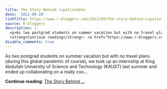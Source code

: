 ```yaml
---
title: The Story Behind rspatialdata
date: '2021-09-28'
linkTitle: https://www.r-bloggers.com/2021/09/the-story-behind-rspatialdata/
source: R-bloggers
description: |-
  <p>As two postgrad students on summer vacation but with no travel plans (during this global pandemic of course), we took up an internship at King Abdullah University of Science and Technology (KAUST) last summer and ended up collaborating on a really coo...</p>
  <strong>Continue reading</strong>: <a href="https://www.r-bloggers.com/2021/09/the-story-behind-rspatialdata/">The Story Behind ...
disable_comments: true
---
```

<p>As two postgrad students on summer vacation but with no travel plans (during this global pandemic of course), we took up an internship at King Abdullah University of Science and Technology (KAUST) last summer and ended up collaborating on a really coo...</p>
<strong>Continue reading</strong>: <a href="https://www.r-bloggers.com/2021/09/the-story-behind-rspatialdata/">The Story Behind ...